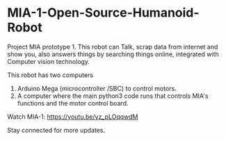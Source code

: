 # MIA-1-Open-Source-Humanoid-Robot
Project MIA prototype 1. This robot can Talk, scrap data from internet and show you, also answers things by searching things online,  integrated with Computer vision technology.

This robot has two computers
1. Arduino Mega (microcontroller /SBC) to control motors.
2. A computer where the main python3 code runs that controls MIA's functions and the motor control board.

Watch MIA-1: https://youtu.be/yz_pLOqqwdM

Stay connected for more updates.
